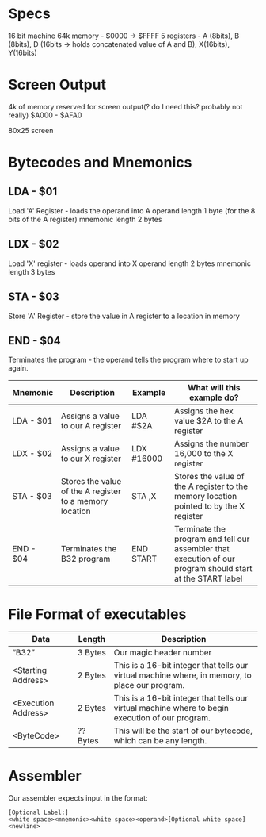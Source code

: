 # Specs

16 bit machine
64k memory - $0000 -> $FFFF
5 registers - A (8bits), B (8bits), D (16bits -> holds concatenated value of A and B), X(16bits), Y(16bits)

# Screen Output

4k of memory reserved for screen output(? do I need this? probably not really)
$A000 - $AFA0

80x25 screen

# Bytecodes and Mnemonics

## LDA - $01

Load 'A' Register - loads the operand into A
operand length 1 byte (for the 8 bits of the A register)
mnemonic length 2 bytes

## LDX - $02

Load 'X' register - loads operand into X
operand length 2 bytes
mnemonic length 3 bytes

## STA - $03

Store 'A' Register - store the value in A register to a location in memory

## END - $04

Terminates the program - the operand tells the program where to start up again.


|Mnemonic| Description| Example| What will this example do?|
|---|---|---|----|
|LDA - \$01|Assigns a value to our A register |LDA #\$2A| Assigns the hex value \$2A to the A register|
|LDX - \$02|Assigns a value to our X register |LDX #16000 |Assigns the number 16,000 to the X register|
|STA - \$03|Stores the value of the A register to a memory location|STA ,X| Stores the value of the A register to the memory location pointed to by the X register|
|END - \$04|Terminates the B32 program |END START |Terminate the program and tell our assembler that execution of our program should start at the START label |

# File Format of executables

|Data| Length| Description|
|---|---|---|
|“B32”| 3 Bytes |Our magic header number|
|&lt;Starting Address&gt; |2 Bytes |This is a 16-bit integer that tells our virtual machine where, in memory, to place our program.|
|&lt;Execution Address&gt; |2 Bytes |This is a 16-bit integer that tells our virtual machine where to begin execution of our program.|
|&lt;ByteCode&gt; |?? Bytes |This will be the start of our bytecode, which can be any length.|

# Assembler

Our assembler expects input in the format:

```
[Optional Label:]
<white space><mnemonic><white space><operand>[Optional white space]<newline>
```